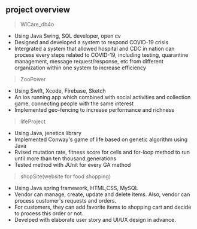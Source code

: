 ## project overview

> WiCare_db4o

- Using Java Swing, SQL developer, open cv
- Designed and developed a system to respond COVID-19 crisis
- Intergrated a system that allowed hospital and CDC in nation can process every steps related to COVID-19, including testing, quarantine management, message request/response, etc from different organization within one system to increase efficiency

> ZooPower

- Using Swift, Xcode, Firebase, Sketch
- An ios running app which combined with social activities and collection game, connecting people with the same interest
- Implemented geo-fencing to increase performance and richness

> lifeProject

- Using Java, jenetics library
- Implemented Conway's game of life based on genetic algorithm using Java
- Rvised mutation rate, fitness score for cells and for-loop method to run until more than ten thousand generations
- Tested method with JUnit for every GA method

> shopSite(website for food shopping)

- Using Java spring framework, HTML,CSS, MySQL
- Vendor can manage, create, update and delete items. Also, vendor can process customer's requests and orders.
- For customers, they can add favorite items to shopping cart and decide to process this order or not.
- Develped with elaborate user story and UI/UX design in advance.
